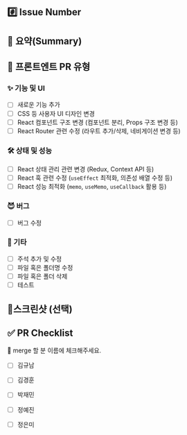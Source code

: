 ## #️⃣ Issue Number

<!--- ex) #이슈번호, #이슈번호 -->

## 📝 요약(Summary)

<!--- 변경 사항 및 관련 이슈에 대해 간단하게 작성해주세요. 어떻게보다 무엇을 왜 수정했는지 설명해주세요. -->

## 🎨 프론트엔트 PR 유형
### ✨ 기능 및 UI  
- [ ] 새로운 기능 추가  
- [ ] CSS 등 사용자 UI 디자인 변경  
- [ ] React 컴포넌트 구조 변경 (컴포넌트 분리, Props 구조 변경 등)  
- [ ] React Router 관련 수정 (라우트 추가/삭제, 네비게이션 변경 등)

### 🛠️ 상태 및 성능    
- [ ] React 상태 관리 관련 변경 (Redux, Context API 등)  
- [ ] React 훅 관련 수정 (`useEffect` 최적화, 의존성 배열 수정 등)  
- [ ] React 성능 최적화 (`memo`, `useMemo`, `useCallback` 활용 등)

### 😈 버그  
- [ ] 버그 수정

### 🎸 기타  
- [ ] 주석 추가 및 수정
- [ ] 파일 혹은 폴더명 수정
- [ ] 파일 혹은 폴더 삭제
- [ ] 테스트

## 📸스크린샷 (선택)

<!-- 스크린샷 -->

## ✅ PR Checklist
📢 merge 할 분 이름에 체크해주세요.
- [ ] 김규남
- [ ] 김경훈
- [ ] 박재민
- [ ] 정예진
- [ ] 정은미

